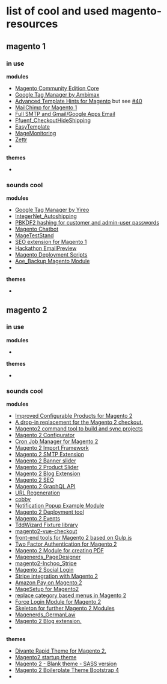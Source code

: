 # list of cool and used magento-resources

## magento 1

### in use

**modules**
* [Magento Community Edition Core](https://github.com/bragento/magento-core)
* [Google Tag Manager by Ambimax](https://github.com/ambimax/magento-module-ambimax-googletagmanager)
* [Advanced Template Hints for Magento](https://github.com/AOEpeople/Aoe_TemplateHints) but see [#40](https://github.com/AOEpeople/Aoe_TemplateHints/pull/40/files)
* [MailChimp for Magento 1](https://github.com/mailchimp/mc-magento)
* [Full SMTP and Gmail/Google Apps Email](https://github.com/aschroder/Magento-SMTP-Pro-Email-Extension)
* [Ffuenf_CheckoutHideShipping](https://github.com/ffuenf/Ffuenf_CheckoutHideShipping)
* [EasyTemplate](https://github.com/webguys-de/EasyTemplate)
* [MageMonitoring](https://github.com/magento-hackathon/Hackathon_MageMonitoring)
* [Zettr](https://github.com/AOEpeople/zettr)
* []()

**themes**
* []()

### sounds cool
**modules**

* [Google Tag Manager by Yireo](https://github.com/yireo/Yireo_GoogleTagManager)
* [IntegerNet_Autoshipping](https://github.com/integer-net/Autoshipping)
* [PBKDF2 hashing for customer and admin-user passwords](https://github.com/ikonoshirt/pbkdf2)
* [Magento Chatbot](https://github.com/blopa/Magento-Chatbot)
* [MageTestStand](https://github.com/AOEpeople/MageTestStand)
* [SEO extension for Magento 1](https://github.com/adampmoss/CreareSEO)
* [Hackathon EmailPreview ](https://github.com/magento-hackathon/E-MailPreview)
* [Magento Deployment Scripts](https://github.com/AOEpeople/magento-deployscripts)
* [Aoe_Backup Magento Module](https://github.com/AOEpeople/Aoe_Backup)
* []()

**themes**
* []()


## magento 2

### in use

**modules**
* []()

**themes**
* []()


### sounds cool

**modules**

* [Improved Configurable Products for Magento 2](https://github.com/firebearstudio/ConfigurableProducts)
* [A drop-in replacement for the Magento 2 checkout.](https://github.com/danslo/CleanCheckout)
* [Magento2 command tool to build and sync projects](https://github.com/staempfli/magento2-builder-tool)
* [Magento 2 Configurator](https://github.com/ctidigital/magento2-configurator)
* [Cron Job Manager for Magento 2](https://github.com/Ethan3600/magento2-CronjobManager)
* [Magento 2 Import Framework](https://github.com/techdivision/import)
* [Magento 2 SMTP Extension](https://github.com/mageplaza/magento-2-smtp)
* [Magento 2 Banner slider](https://github.com/mageplaza/magento-2-banner-slider)
* [Magento 2 Product Slider](https://github.com/mageplaza/magento-2-product-slider)
* [Magento 2 Blog Extension](https://github.com/mageplaza/magento-2-blog)
* [Magento 2 SEO](https://github.com/mageplaza/magento-2-seo)
* [Magento 2 GraphQL API](https://github.com/vrann/m2graphql)
* [URL Regeneration](https://github.com/Iazel/magento2-regenurl)
* [cobby](https://github.com/mash2/cobby-magento2)
* [Notification Popup Example Module](https://github.com/nwsnet/notification-popup)
* [Magento 2 Deployment tool](https://github.com/staempfli/magento2-deployment-tool)
* [Magento 2 Events](https://github.com/ousmanedev/magento2events)
* [TddWizard Fixture library](https://github.com/tddwizard/magento2-fixtures)
* [magento2-vue-checkout](https://github.com/SnowdogApps/magento2-vue-checkout)
* [front-end tools for Magento 2 based on Gulp.js](https://github.com/SnowdogApps/magento2-frontools)
* [Two Factor Authentication for Magento 2](https://github.com/magespecialist/m2-MSP_TwoFactorAuth)
* [Magento 2 Module for creating PDF](https://github.com/staempfli/magento2-module-pdf)
* [Magenerds_PageDesigner](https://github.com/Magenerds/PageDesigner)
* [magento2-Inchoo_Stripe](https://github.com/Inchoo/magento2-Inchoo_Stripe)
* [Magento 2 Social Login](https://github.com/mageplaza/magento-2-social-login)
* [Stripe integration with Magento 2](https://github.com/mage2pro/stripe)
* [Amazon Pay on Magento 2](https://github.com/amzn/amazon-payments-magento-2-plugin)
* [MageSetup for Magento2](https://github.com/firegento/firegento-magesetup2)
* [ replace category based menus in Magento 2](https://github.com/SnowdogApps/magento2-menu)
* [Force Login Module for Magento 2](https://github.com/bitExpert/magento2-force-login)
* [Skeleton for further Magento 2 Modules](https://github.com/AOEpeople/Magento-2-Module-Skeleton)
* [Magenerds_GermanLaw](https://github.com/Magenerds/GermanLaw)
* [Magento 2 Blog extension.](https://github.com/magefan/module-blog)
* []()

**themes**

* [Divante Rapid Theme for Magento 2.](https://github.com/DivanteLtd/magento2-rapid-theme)
* [Magento2 startup theme](https://github.com/bitbull-team/theme-frontend-bitbull-startup)
* [Magento 2 - Blank theme - SASS version](https://github.com/SnowdogApps/magento2-theme-blank-sass)
* [Magento 2 Boilerplate Theme Bootstrap 4](https://github.com/m2-boilerplate/theme-frontend-bootstrap)
* []()
